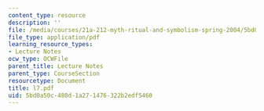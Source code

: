 ```yaml
---
content_type: resource
description: ''
file: /media/courses/21a-212-myth-ritual-and-symbolism-spring-2004/5bd0a50c480d1a271476322b2edf5460_l7.pdf
file_type: application/pdf
learning_resource_types:
- Lecture Notes
ocw_type: OCWFile
parent_title: Lecture Notes
parent_type: CourseSection
resourcetype: Document
title: l7.pdf
uid: 5bd0a50c-480d-1a27-1476-322b2edf5460
---
```

